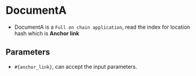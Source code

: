 # DocumentA

- DocumentA is a `Full on chain application`, read the index for location hash which is **Anchor link**

## Parameters

- `#{anchor_link}`, can accept the input parameters.

